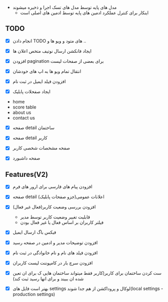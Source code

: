  - مدل های پایه توسط مدل های تسک اجرا و ذخیره میشوند
    - اینکار برای کنترل عملکرد ادمین های پایه توسط ادمین های اصلی است 

## TODO

- [x] انجام دادن TODO های متود و ویو ها و ..

- [x]  ایجاد فانکشن ارسال نوتیف متخص اعلان ها

- [x]  افزودن pagination برای بعضی از صفحات لیست

- [x]  انتقال تمام ویو ها به اپ های خودشان
  
- [x]  افزودن فیلد ایمیل در ثبت نام
   
- [x]  ایجاد صفحلات پابلیک
  - home
  - score table
  - about us 
  - contact us

- [x]  صفحه detail ساختمان

- [x]  صفحه detail کاربر

- [x]  صفحه مشخصات شخصی کاربر

- [x]  صفحه داشبورد


## Features(V2)

- [x] افزودن پیام های فارسی برای ارور های فرم

- [x]  صفحه detail اعلانات عمومی(جزو صفحات پابلیک)
- [x]  افزودن بررسی وضعیت کاربر(فعال غیر فعال)
    - قابلیت تغییر وضعیت کاربر توسط مدیر
    - فیلتر کاربران بر اساس فعال یا غیر فعال بودن
- [x] فیکس باگ ارسال ایمیل
- [x] افزودن توضیحات مدیر و ادمین در صفحه رسید
- [x] افزودن فیلد های نام و نام خانوادگی در ثبت نام
- [x] افزودن سرچ بار در کامپوننت لیست کاربران
- [x] ست کردن ساختمان برای کاربر(کاربر فقط میتواند ساختمان هایی ک برای ان تعین شده ان ببیند و برای انها رسید ثبت کند)
- [x] بهتر است فایل های settings لوکال و پروداکشن از هم جدا شوند(local settings - production settings)





